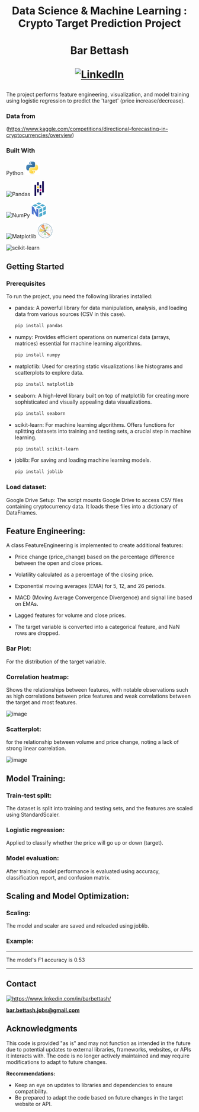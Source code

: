 <h1 align="center">Data Science & Machine Learning : Crypto Target Prediction Project<p align="center"></h1>

<h1 align="center">Bar Bettash<p align="center">
<a href="https://www.linkedin.com/in/barbettash/" target="blank"><img align="center" src="https://raw.githubusercontent.com/rahuldkjain/github-profile-readme-generator/master/src/images/icons/Social/linked-in-alt.svg" alt="LinkedIn" height="30" width="40" /></a>
</h1>


<!-- ABOUT THE PROJECT -->

The project performs feature engineering, visualization, and model training using logistic regression to predict the 'target' (price increase/decrease).

### Data from
(https://www.kaggle.com/competitions/directional-forecasting-in-cryptocurrencies/overview)

### Built With

Python <a href="https://www.python.org" target="_blank" rel="noreferrer"> <img src="https://raw.githubusercontent.com/devicons/devicon/master/icons/python/python-original.svg" alt="python" width="40" height="40"/> </a>

![Pandas](https://img.shields.io/badge/pandas-%23150458.svg?style=for-the-badge&logo=pandas&logoColor=white) <a href="https://pandas.pydata.org/" target="_blank" rel="noreferrer"> <img src="https://raw.githubusercontent.com/devicons/devicon/master/icons/pandas/pandas-original.svg" alt="pandas" width="40" height="40"/> </a>

![NumPy](https://img.shields.io/badge/numpy-%23013243.svg?style=for-the-badge&logo=numpy&logoColor=white)  <a href="https://numpy.org/" target="_blank" rel="noreferrer"> <img src="https://raw.githubusercontent.com/devicons/devicon/master/icons/numpy/numpy-original.svg" alt="numpy" width="40" height="40"/> </a>

![Matplotlib](https://img.shields.io/badge/Matplotlib-%23ffffff.svg?style=for-the-badge&logo=Matplotlib&logoColor=black) <a href="https://matplotlib.org/" target="_blank" rel="noreferrer"> <img src="https://raw.githubusercontent.com/devicons/devicon/master/icons/matplotlib/matplotlib-original.svg" alt="matplotlib" width="40" height="40"/> </a>

![scikit-learn](https://img.shields.io/badge/scikit--learn-%23F7931E.svg?style=for-the-badge&logo=scikit-learn&logoColor=white) </p>


<!-- GETTING STARTED -->
## Getting Started


### Prerequisites

To run the project, you need the following libraries installed:

* pandas: A powerful library for data manipulation, analysis, and loading data from various sources (CSV in this case).
  ```sh
  pip install pandas

* numpy: Provides efficient operations on numerical data (arrays, matrices) essential for machine learning algorithms.
  ```sh
  pip install numpy

* matplotlib: Used for creating static visualizations like histograms and scatterplots to explore data.
  ```sh
  pip install matplotlib

* seaborn: A high-level library built on top of matplotlib for creating more sophisticated and visually appealing data visualizations.
  ```sh
  pip install seaborn

* scikit-learn: For machine learning algorithms. Offers functions for splitting datasets into training and testing sets, a crucial step in machine learning.
  ```sh
  pip install scikit-learn

* joblib: For saving and loading machine learning models.
  ```sh
  pip install joblib

### Load dataset:

Google Drive Setup: The script mounts Google Drive to access CSV files containing cryptocurrency data. It loads these files into a dictionary of DataFrames.

## Feature Engineering:

A class FeatureEngineering is implemented to create additional features:

* Price change (price_change) based on the percentage difference between the open and close prices.

* Volatility calculated as a percentage of the closing price.

* Exponential moving averages (EMA) for 5, 12, and 26 periods.

* MACD (Moving Average Convergence Divergence) and signal line based on EMAs.

* Lagged features for volume and close prices.

* The target variable is converted into a categorical feature, and NaN rows are dropped.

### Bar Plot: 

For the distribution of the target variable.

### Correlation heatmap: 

Shows the relationships between features, with notable observations such as high correlations between price features and weak correlations between the target and most features.

![image](https://github.com/user-attachments/assets/37cbb255-d703-4365-ae84-1f642a254ada)


### Scatterplot: 

for the relationship between volume and price change, noting a lack of strong linear correlation.

![image](https://github.com/user-attachments/assets/3743f800-c9cd-4bfb-91d4-ce492fc779a2)

## Model Training:

### Train-test split: 

The dataset is split into training and testing sets, and the features are scaled using StandardScaler.

### Logistic regression: 

Applied to classify whether the price will go up or down (target).

### Model evaluation: 
After training, model performance is evaluated using accuracy, classification report, and confusion matrix.

## Scaling and Model Optimization:

### Scaling: 
The model and scaler are saved and reloaded using joblib.

### Example:
--------------------------------------------------

The model's F1 accuracy is 0.53

--------------------------------------------------

<!-- CONTACT -->
## Contact

<p align="left">
<a href="https://www.linkedin.com/in/barbettash/" target="blank"><img align="center" src="https://raw.githubusercontent.com/rahuldkjain/github-profile-readme-generator/master/src/images/icons/Social/linked-in-alt.svg" alt="https://www.linkedin.com/in/barbettash/" height="30" width="40" /></a>
</p>


**bar.bettash.jobs@gmail.com** 


<!-- ACKNOWLEDGMENTS -->
## Acknowledgments

This code is provided "as is" and may not function as intended in the future due to potential updates to external libraries, frameworks, websites, or APIs it interacts with. The code is no longer actively maintained and may require modifications to adapt to future changes.

**Recommendations:**

* Keep an eye on updates to libraries and dependencies to ensure compatibility.
* Be prepared to adapt the code based on future changes in the target website or API.








  
